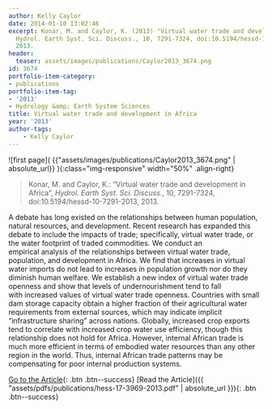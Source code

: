```yaml
---
author: Kelly Caylor
date: 2014-01-10 13:02:46
excerpt: Konar, M. and Caylor, K. (2013) "Virtual water trade and development in Africa",
  Hydrol. Earth Syst. Sci. Discuss., 10, 7291-7324, doi:10.5194/hessd-10-7291-2013,
  2013.
header:
  teaser: assets/images/publications/Caylor2013_3674.png
id: 3674
portfolio-item-category:
- publications
portfolio-item-tag:
- '2013'
- Hydrology &amp; Earth System Sciences
title: Virtual water trade and development in Africa
year: '2013'
author-tags:
    - Kelly Caylor
---
```


![first page]( {{"assets/images/publications/Caylor2013_3674.png" | absolute_url}} ){:class="img-responsive" width="50%" .align-right}

> Konar, M. and Caylor, K.: “Virtual water trade and development in Africa”, _Hydrol. Earth Syst. Sci. Discuss._, 10, 7291-7324, doi:10.5194/hessd-10-7291-2013, 2013.


A debate has long existed on the relationships between human population, natural resources, and development. Recent research has expanded this debate to include the impacts of trade; specifically, virtual water trade, or the water footprint of traded commodities. We conduct an empirical analysis of the relationships between virtual water trade, population, and development in Africa. We find that increases in virtual water imports do not lead to increases in population growth nor do they diminish human welfare. We establish a new index of virtual water trade openness and show that levels of undernourishment tend to fall with increased values of virtual water trade openness. Countries with small dam storage capacity obtain a higher fraction of their agricultural water requirements from external sources, which may indicate implicit “infrastructure sharing” across nations. Globally, increased crop exports tend to correlate with increased crop water use efficiency, though this relationship does not hold for Africa. However, internal African trade is much more efficient in terms of embodied water resources than any other region in the world. Thus, internal African trade patterns may be compensating for poor internal production systems.


[Go to the Article](http://www.hydrol-earth-syst-sci.net/17/3969/2013/hess-17-3969-2013.html){: .btn .btn--success} [Read the Article]({{ "assets/pdfs/publications/hess-17-3969-2013.pdf" | absolute_url }}){: .btn .btn--success}
